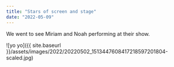 ```yaml
---
title: "Stars of screen and stage"
date: "2022-05-09"
---
```


We went to see Miriam and Noah performing at their show.

![yo yo]({{ site.baseurl }}/assets/images/2022/20220502_1513447608417218597201804-scaled.jpg)
